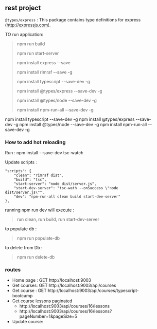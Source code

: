 ## rest project 
`@types/express` : This package contains type definitions for express (http://expressjs.com).

TO run application: 

> 
>  npm run build
> 
>  npm run start-server
>
> npm install express --save 
>
> npm install rimraf --save -g
>
> npm install typescript --save-dev -g
> 
> npm install @types/express --save-dev -g
>
> npm install @types/node --save-dev -g
>
> npm install npm-run-all --save-dev -g



npm install typescript --save-dev -g npm install @types/express --save-dev -g npm install @types/node --save-dev -g npm install npm-run-all --save-dev -g

### How to add hot reloading
Run :  npm install --save-dev tsc-watch

Update scripts : 

    "scripts": {
        "clean": "rimraf dist",
        "build": "tsc",
        "start-server": "node dist/server.js",
        "start-dev-server": "tsc-wath --onSuccess \"node dist/server.js\"",
        "dev": "npm-run-all clean build start-dev-server"
    },

running npm run dev will execute : 
> run clean, run build, run start-dev-server

to populate db : 
> npm run populate-db

to delete from Db :
> npm run delete-db

### routes

- Home page  : GET http://localhost:9003
- Get courses: GET http://localhost:9003/api/courses 
- Get course : GET http://localhost:9003/api/courses/typescript-bootcamp
- Get course lessons paginated 
  - http://localhost:9003/api/courses/16/lessons
  - http://localhost:9003/api/courses/16/lessons?pageNumber=1&pageSize=5
- Update course: 


